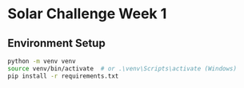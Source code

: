 # Solar Challenge Week 1

## Environment Setup

```bash
python -m venv venv
source venv/bin/activate  # or .\venv\Scripts\activate (Windows)
pip install -r requirements.txt


